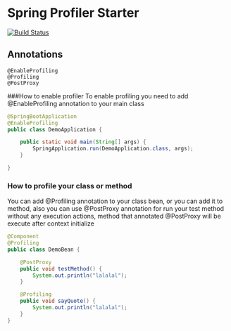 # Spring Profiler Starter


[![Build Status](https://travis-ci.org/ak98neon/spring-boot-profiler-starter.svg?branch=master)](https://travis-ci.org/github/ak98neon/spring-boot-profiler-starter)

## Annotations
```text
@EnableProfiling
@Profiling
@PostProxy
```

###How to enable profiler
To enable profiling you need to add @EnableProfiling annotation 
to your main class
```java
@SpringBootApplication
@EnableProfiling
public class DemoApplication {

    public static void main(String[] args) {
        SpringApplication.run(DemoApplication.class, args);
    }

}
```

### How to profile your class or method
You can add @Profiling annotation to your class bean, or you can add it to
method, also you can use @PostProxy annotation for run your test method without any
execution actions, method that annotated @PostProxy will be execute after context initialize
```java
@Component
@Profiling
public class DemoBean {

    @PostProxy
    public void testMethod() {
        System.out.println("lalalal");
    }

    @Profiling
    public void sayQuote() {
        System.out.println("lalalal");
    }
}
```
